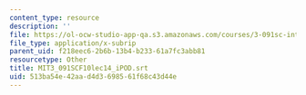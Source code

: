 ```yaml
---
content_type: resource
description: ''
file: https://ol-ocw-studio-app-qa.s3.amazonaws.com/courses/3-091sc-introduction-to-solid-state-chemistry-fall-2010/513ba54e42aad4d3698561f68c43d44e_MIT3_091SCF10lec14_iPOD.srt
file_type: application/x-subrip
parent_uid: f218eec6-2b6b-13b4-b233-61a7fc3abb81
resourcetype: Other
title: MIT3_091SCF10lec14_iPOD.srt
uid: 513ba54e-42aa-d4d3-6985-61f68c43d44e
---
```

